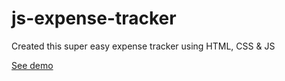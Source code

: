 # js-expense-tracker

Created this super easy expense tracker using HTML, CSS & JS


[See demo](https://js-expense-tracker.netlify.app/)
